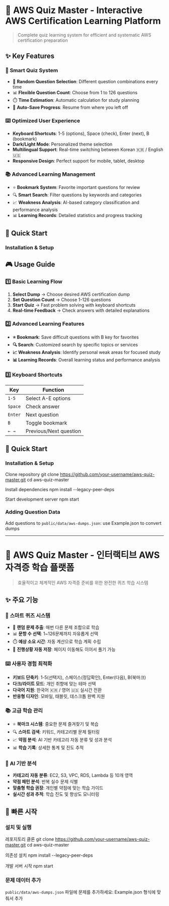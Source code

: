 # 🚀 AWS Quiz Master - Interactive AWS Certification Learning Platform

> Complete quiz learning system for efficient and systematic AWS certification preparation


## ✨ Key Features

### 🎯 **Smart Quiz System**
- 🎲 **Random Question Selection**: Different question combinations every time
- 📊 **Flexible Question Count**: Choose from 1 to 126 questions
- ⏱️ **Time Estimation**: Automatic calculation for study planning
- 🔄 **Auto-Save Progress**: Resume from where you left off

### ⌨️ **Optimized User Experience**
- **Keyboard Shortcuts**: 1-5 (options), Space (check), Enter (next), B (bookmark)
- **Dark/Light Mode**: Personalized theme selection
- **Multilingual Support**: Real-time switching between Korean 🇰🇷 / English 🇺🇸
- **Responsive Design**: Perfect support for mobile, tablet, desktop

### 📚 **Advanced Learning Management**
- ⭐ **Bookmark System**: Favorite important questions for review
- 🔍 **Smart Search**: Filter questions by keywords and categories
- 📈 **Weakness Analysis**: AI-based category classification and performance analysis
- 📊 **Learning Records**: Detailed statistics and progress tracking

## 🚀 Quick Start

### Installation & Setup



## 🎮 Usage Guide

### 1️⃣ **Basic Learning Flow**
1. **Select Dump** → Choose desired AWS certification dump
2. **Set Question Count** → Choose 1-126 questions
3. **Start Quiz** → Fast problem solving with keyboard shortcuts
4. **Real-time Feedback** → Check answers with detailed explanations

### 2️⃣ **Advanced Learning Features**
- **⭐ Bookmark**: Save difficult questions with B key for favorites
- **🔍 Search**: Customized search by specific topics or services
- **📈 Weakness Analysis**: Identify personal weak areas for focused study
- **📊 Learning Records**: Overall learning status and performance analysis

### 3️⃣ **Keyboard Shortcuts**
| Key | Function |
|---|---|
| `1-5` | Select A-E options |
| `Space` | Check answer |
| `Enter` | Next question |
| `B` | Toggle bookmark |
| `← →` | Previous/Next question |


## 🚀 Quick Start

### Installation & Setup
Clone repository
git clone https://github.com/your-username/aws-quiz-master.git
cd aws-quiz-master

Install dependencies
npm install --legacy-peer-deps

Start development server
npm start

### Adding Question Data

Add questions to `public/data/aws-dumps.json`: use Example.json to convert dumps



------------------------------------------------


# 🚀 AWS Quiz Master - 인터랙티브 AWS 자격증 학습 플랫폼

> 효율적이고 체계적인 AWS 자격증 준비를 위한 완전한 퀴즈 학습 시스템

## ✨ 주요 기능

### 🎯 **스마트 퀴즈 시스템**
- 🎲 **랜덤 문제 추출**: 매번 다른 문제 조합으로 학습
- 📊 **문항 수 선택**: 1~126문제까지 자유롭게 선택
- ⏱️ **예상 소요 시간**: 자동 계산으로 학습 계획 수립
- 🔄 **진행상황 자동 저장**: 페이지 이동해도 이어서 풀기 가능

### ⌨️ **사용자 경험 최적화**
- **키보드 단축키**: 1-5(선택지), 스페이스(정답확인), Enter(다음), B(북마크)
- **다크/라이트 모드**: 개인 취향에 맞는 테마 선택
- **다국어 지원**: 한국어 🇰🇷 / 영어 🇺🇸 실시간 전환
- **반응형 디자인**: 모바일, 태블릿, 데스크톱 완벽 지원

### 📚 **고급 학습 관리**
- ⭐ **북마크 시스템**: 중요한 문제 즐겨찾기 및 복습
- 🔍 **스마트 검색**: 키워드, 카테고리별 문제 필터링
- 📈 **약점 분석**: AI 기반 카테고리 자동 분류 및 성과 분석
- 📊 **학습 기록**: 상세한 통계 및 진도 추적

### 🧠 **AI 기반 분석**
- **카테고리 자동 분류**: EC2, S3, VPC, RDS, Lambda 등 10개 영역
- **약점 패턴 분석**: 반복 실수 문제 식별
- **맞춤형 학습 권장**: 개인별 약점에 맞는 학습 가이드
- **실시간 성과 추적**: 학습 진도 및 향상도 모니터링

## 🚀 빠른 시작

### 설치 및 실행
레포지토리 클론
git clone https://github.com/your-username/aws-quiz-master.git
cd aws-quiz-master

의존성 설치
npm install --legacy-peer-deps

개발 서버 시작
npm start


### 문제 데이터 추가
`public/data/aws-dumps.json` 파일에 문제를 추가하세요: Example.json 형식에 맞춰서 추가

